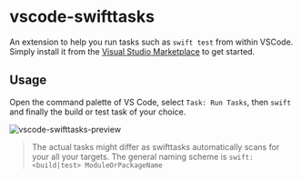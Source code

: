 # vscode-swifttasks

An extension to help you run tasks such as `swift test` from within VSCode. Simply install it from the [Visual Studio Marketplace](https://marketplace.visualstudio.com/items?itemName=aussiegeek.swifttasks) to get started.

## Usage

Open the command palette of VS Code, select `Task: Run Tasks`, then `swift` and finally the build or test task of your choice.

![vscode-swifttasks-preview](./asstes/readme-preview.gif)

> The actual tasks might differ as swifttasks automatically scans for your all your targets.
> The general naming scheme is `swift: <build|test> ModuleOrPackageName`
